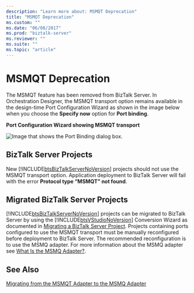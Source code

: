 ```yaml
---
description: "Learn more about: MSMQT Deprecation"
title: "MSMQT Deprecation"
ms.custom: ""
ms.date: "06/08/2017"
ms.prod: "biztalk-server"
ms.reviewer: ""
ms.suite: ""
ms.topic: "article"
---
```

# MSMQT Deprecation
The MSMQT feature has been removed from BizTalk Server. In Orchestration Designer, the MSMQT transport option remains available in the design-time Port Configuration Wizard as shown in the image below when you choose the **Specify now** option for **Port binding**.  
  
 **Port Configuration Wizard showing MSMQT transport**  
  
 ![Image that shows the Port Binding dialog box.](../core/media/portconfigurationwizard-msmqt-transport.gif "PortConfigurationWizard_MSMQT_Transport")  
  
## BizTalk Server Projects  
 New [!INCLUDE[btsBizTalkServerNoVersion](../includes/btsbiztalkservernoversion-md.md)] projects should not use the MSMQT transport option. Application deployment to BizTalk Server will fail with the error **Protocol type “MSMQT” not found**.  
  
## Migrated BizTalk Server Projects  
 [!INCLUDE[btsBizTalkServerNoVersion](../includes/btsbiztalkservernoversion-md.md)] projects can be migrated to BizTalk Server by using the [!INCLUDE[btsVStudioNoVersion](../includes/btsvstudionoversion-md.md)] Conversion Wizard as documented in [Migrating a BizTalk Server Project](../core/migrating-a-biztalk-server-project.md). Projects containing ports configured to use the MSMQT transport must be manually reconfigured before deployment to BizTalk Server. The recommended reconfiguration is to use the MSMQ adapter.  For more information about the MSMQ adapter see [What Is the MSMQ Adapter?](../core/what-is-the-msmq-adapter.md).  
  
## See Also  
 [Migrating from the MSMQT Adapter to the MSMQ Adapter](../core/migrating-from-the-msmqt-adapter-to-the-msmq-adapter.md)
